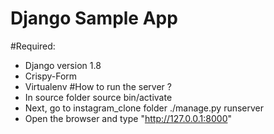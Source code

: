 # Django Sample App
#Required:
 - Django version 1.8
 - Crispy-Form
 - Virtualenv
#How to run the server ?
 - In source folder
	source bin/activate
 - Next, go to instagram_clone folder
 	./manage.py runserver
 - Open the browser and type "http://127.0.0.1:8000" 
